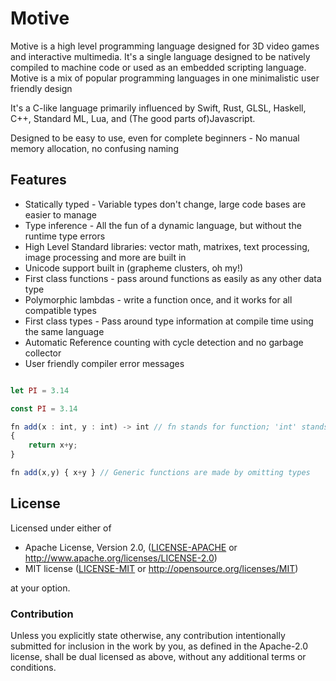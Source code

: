 # Motive

Motive is a high level programming language designed for 3D video games and interactive multimedia.
It's a single language designed to be natively compiled to machine code
or used as an embedded scripting language.
Motive is a mix of popular programming languages in one minimalistic user friendly design

It's a C-like language primarily influenced by Swift, Rust, GLSL, Haskell, C++, Standard ML, Lua, and (The good parts of)Javascript.

Designed to be easy to use, even for complete beginners -
No manual memory allocation, no confusing naming

## Features

* Statically typed - Variable types don't change, large code bases are easier to manage
* Type inference - All the fun of a dynamic language, but without the runtime type errors 
* High Level Standard libraries: vector math, matrixes, text processing, image processing and more are built in
* Unicode support built in (grapheme clusters, oh my!)
* First class functions - pass around functions as easily as any other data type
* Polymorphic lambdas - write a function once, and it works for all compatible types 
* First class types - Pass around type information at compile time using the same language
* Automatic Reference counting with cycle detection and no garbage collector
* User friendly compiler error messages


```typescript

let PI = 3.14

const PI = 3.14

fn add(x : int, y : int) -> int // fn stands for function; 'int' stands for integer(a whole number)
{
    return x+y;
}

fn add(x,y) { x+y } // Generic functions are made by omitting types

```
 




## License

Licensed under either of

 * Apache License, Version 2.0, ([LICENSE-APACHE](LICENSE-APACHE) or http://www.apache.org/licenses/LICENSE-2.0)
 * MIT license ([LICENSE-MIT](LICENSE-MIT) or http://opensource.org/licenses/MIT)

at your option.

### Contribution

Unless you explicitly state otherwise, any contribution intentionally submitted
for inclusion in the work by you, as defined in the Apache-2.0 license, shall be dual licensed as above, without any
additional terms or conditions.
